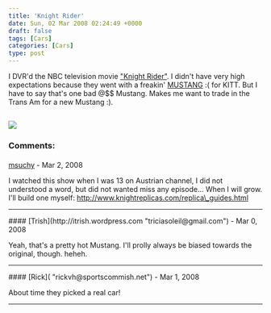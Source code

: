 ```yaml
---
title: 'Knight Rider'
date: Sun, 02 Mar 2008 02:24:49 +0000
draft: false
tags: [Cars]
categories: [Cars]
type: post
---
```


I DVR'd the NBC television movie ["Knight Rider"](http://www.knightridermovie.com/). I didn't have very high expectations because they went with a freakin' [MUSTANG](http://carscoop.blogspot.com/2007/11/shelby-gt500-kr-to-star-in-new-knight.html) :( for KITT. But I have to say that's one bad @$$ Mustang. Makes me want to trade in the Trans Am for a new Mustang :).

![](http://www.knightridermovie.com/images/index_07.gif)
---
### Comments:
#### 
[msuchy]( "miroslav@suchy.cz") - <time datetime="2008-03-04 14:38:23">Mar 2, 2008</time>

I watched this show when I was 13 on Austrian channel, I did not understood a word, but did not wanted miss any episode... When I will grow. I'll build one myself: http://www.knightreplicas.com/replica\_guides.html
<hr />
#### 
[Trish](http://itrish.wordpress.com "triciasoleil@gmail.com") - <time datetime="2008-03-02 10:57:21">Mar 0, 2008</time>

Yeah, that's a pretty hot Mustang. I'll prolly always be biased towards the original, though. heheh.
<hr />
#### 
[Rick]( "rickvh@sportscommish.net") - <time datetime="2008-03-03 07:20:56">Mar 1, 2008</time>

About time they picked a real car!
<hr />
